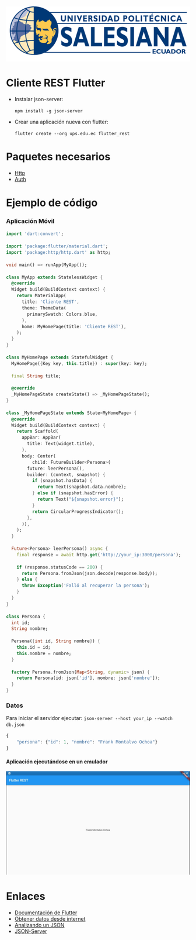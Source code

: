 <p align="center">
    <img src="resources/img/logo.png" />
</p>

# Cliente REST Flutter 

* Instalar json-server:

    `npm install -g json-server`

* Crear una aplicación nueva con flutter:

    `flutter create --org ups.edu.ec flutter_rest`

# Paquetes necesarios

- [Http](https://pub.dev/packages/http)
- [Auth](https://pub.dev/packages/firebase_auth)

# Ejemplo de código

### Aplicación Móvil 

```dart
import 'dart:convert';

import 'package:flutter/material.dart';
import 'package:http/http.dart' as http;

void main() => runApp(MyApp());

class MyApp extends StatelessWidget {
  @override
  Widget build(BuildContext context) {
    return MaterialApp(
      title: 'Cliente REST',
      theme: ThemeData(
        primarySwatch: Colors.blue,
      ),
      home: MyHomePage(title: 'Cliente REST'),
    );
  }
}

class MyHomePage extends StatefulWidget {
  MyHomePage({Key key, this.title}) : super(key: key);

  final String title;

  @override
  _MyHomePageState createState() => _MyHomePageState();
}

class _MyHomePageState extends State<MyHomePage> {
  @override
  Widget build(BuildContext context) {
    return Scaffold(
      appBar: AppBar(
        title: Text(widget.title),
      ),
      body: Center(
          child: FutureBuilder<Persona>(
        future: leerPersona(),
        builder: (context, snapshot) {
          if (snapshot.hasData) {
            return Text(snapshot.data.nombre);
          } else if (snapshot.hasError) {
            return Text("${snapshot.error}");
          }
          return CircularProgressIndicator();
        },
      )),
    );
  }

  Future<Persona> leerPersona() async {
    final response = await http.get('http://your_ip:3000/persona');

    if (response.statusCode == 200) {
      return Persona.fromJson(json.decode(response.body));
    } else {
      throw Exception('Falló al recuperar la persona');
    }
  }
}

class Persona {
  int id;
  String nombre;

  Persona({int id, String nombre}) {
    this.id = id;
    this.nombre = nombre;
  }

  factory Persona.fromJson(Map<String, dynamic> json) {
    return Persona(id: json['id'], nombre: json['nombre']);
  }
}
```

### Datos

Para iniciar el servidor ejecutar:  `json-server --host your_ip --watch db.json`

```js
{
    "persona": {"id": 1, "nombre": "Frank Montalvo Ochoa"}
}
```
#### Aplicación ejecutándose en un emulador

<p align="center">
    <img src="resources/img/app.jpg" />
</p>

# Enlaces

- [Documentación de Flutter](https://flutter-es.io/docs)
- [Obtener datos desde internet](https://flutter-es.io/docs/cookbook/networking/fetch-data)
- [Analizando un JSON](https://flutter-es.io/docs/cookbook/networking/background-parsing)
- [JSON-Server](https://github.com/typicode/json-server)


